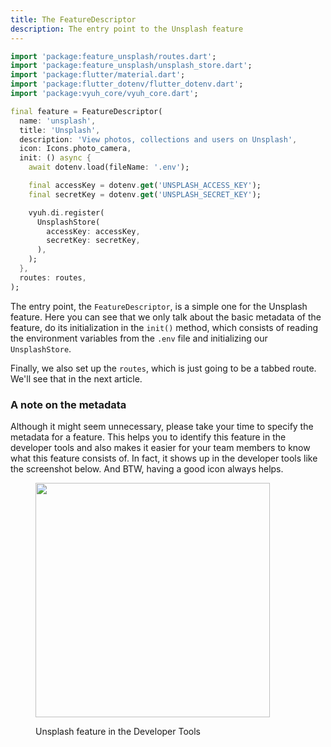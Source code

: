 ```yaml
---
title: The FeatureDescriptor
description: The entry point to the Unsplash feature
---
```


```dart
import 'package:feature_unsplash/routes.dart';
import 'package:feature_unsplash/unsplash_store.dart';
import 'package:flutter/material.dart';
import 'package:flutter_dotenv/flutter_dotenv.dart';
import 'package:vyuh_core/vyuh_core.dart';

final feature = FeatureDescriptor(
  name: 'unsplash',
  title: 'Unsplash',
  description: 'View photos, collections and users on Unsplash',
  icon: Icons.photo_camera,
  init: () async {
    await dotenv.load(fileName: '.env');

    final accessKey = dotenv.get('UNSPLASH_ACCESS_KEY');
    final secretKey = dotenv.get('UNSPLASH_SECRET_KEY');

    vyuh.di.register(
      UnsplashStore(
        accessKey: accessKey,
        secretKey: secretKey,
      ),
    );
  },
  routes: routes,
);

```

The entry point, the `FeatureDescriptor`, is a simple one for the Unsplash
feature. Here you can see that we only talk about the basic metadata of the
feature, do its initialization in the `init()` method, which consists of reading
the environment variables from the `.env` file and initializing our
`UnsplashStore`.&#x20;

Finally, we also set up the `routes`, which is just going to be a tabbed route.
We'll see that in the next article.

### A note on the metadata

Although it might seem unnecessary, please take your time to specify the
metadata for a feature. This helps you to identify this feature in the developer
tools and also makes it easier for your team members to know what this feature
consists of. In fact, it shows up in the developer tools like the screenshot
below. And BTW, having a good icon always helps.

<figure><img src="../../.gitbook/assets/image.png" alt="" width="375"><figcaption><p>Unsplash feature in the Developer Tools</p></figcaption></figure>

